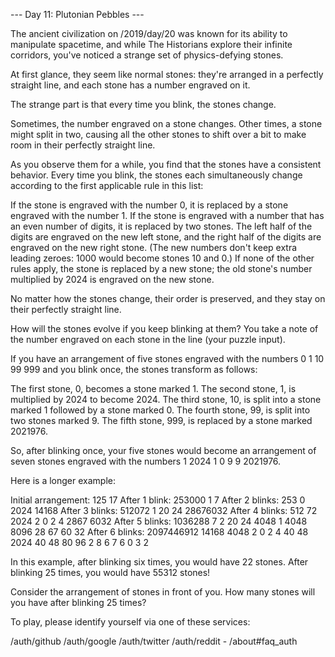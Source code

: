 --- Day 11: Plutonian Pebbles ---

The ancient civilization on /2019/day/20 was known for its ability to manipulate spacetime, and while The Historians explore their infinite corridors, you've noticed a strange set of physics-defying stones.

 At first glance, they seem like normal stones: they're arranged in a perfectly straight line, and each stone has a number engraved on it.

 The strange part is that every time you blink, the stones change.

 Sometimes, the number engraved on a stone changes. Other times, a stone might split in two, causing all the other stones to shift over a bit to make room in their perfectly straight line.

 As you observe them for a while, you find that the stones have a consistent behavior. Every time you blink, the stones each simultaneously change according to the first applicable rule in this list:

 
If the stone is engraved with the number 0, it is replaced by a stone engraved with the number 1. 
If the stone is engraved with a number that has an even number of digits, it is replaced by two stones. The left half of the digits are engraved on the new left stone, and the right half of the digits are engraved on the new right stone. (The new numbers don't keep extra leading zeroes: 1000 would become stones 10 and 0.) 
If none of the other rules apply, the stone is replaced by a new stone; the old stone's number multiplied by 2024 is engraved on the new stone. 
 

No matter how the stones change, their order is preserved, and they stay on their perfectly straight line.

 How will the stones evolve if you keep blinking at them? You take a note of the number engraved on each stone in the line (your puzzle input).

 If you have an arrangement of five stones engraved with the numbers 0 1 10 99 999 and you blink once, the stones transform as follows:

 
The first stone, 0, becomes a stone marked 1. 
The second stone, 1, is multiplied by 2024 to become 2024. 
The third stone, 10, is split into a stone marked 1 followed by a stone marked 0. 
The fourth stone, 99, is split into two stones marked 9. 
The fifth stone, 999, is replaced by a stone marked 2021976. 
 

So, after blinking once, your five stones would become an arrangement of seven stones engraved with the numbers 1 2024 1 0 9 9 2021976.

 Here is a longer example:

 Initial arrangement: 125 17 After 1 blink: 253000 1 7 After 2 blinks: 253 0 2024 14168 After 3 blinks: 512072 1 20 24 28676032 After 4 blinks: 512 72 2024 2 0 2 4 2867 6032 After 5 blinks: 1036288 7 2 20 24 4048 1 4048 8096 28 67 60 32 After 6 blinks: 2097446912 14168 4048 2 0 2 4 40 48 2024 40 48 80 96 2 8 6 7 6 0 3 2 

In this example, after blinking six times, you would have 22 stones. After blinking 25 times, you would have 55312 stones!

 Consider the arrangement of stones in front of you. How many stones will you have after blinking 25 times?

 To play, please identify yourself via one of these services:

 /auth/github /auth/google /auth/twitter /auth/reddit - /about#faq_auth

 